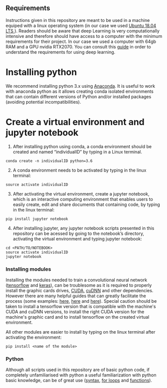 ## Requirements
Instructions given in this repository are meant to be used in a machine equiped with a linux operating system (in our case we used [Ubuntu 18.04 LTS ](https://ubuntu.com/download/desktop)).
Readers should be aware that deep Learning is very computationally intensive and therefore should have access to a computer with the minimum requirements for their project. In our case we used a computer with 64gb RAM and a GPU nvidia RTX2070. You can consult this [guide]( https://timdettmers.com/2018/12/16/deep-learning-hardware-guide/) in order to understand the requirements for using deep learning.
 
 # Installing python

We recommend installing python 3.x using [Anaconda](https://www.anaconda.com/distribution/). It is useful to work with anaconda python as it allows creating conda isolated environments that can contain different versions of Python and/or installed packages (avoiding potential incompatibilities).

# Create a virtual environment and jupyter notebook

1. After installing python using conda, a conda environment should be created and named “individualID” by typing in a Linux terminal.
```console
conda create -n individualID python=3.6
```
2. A conda environment needs to be activated by typing in the linux terminal:
```console
source activate individualID
```
3. After activating the virtual environment, create a jupyter notebook, which is an interactive computing environment that enables users to easily create, edit and share documents that containing code, by typing in the linux terminal:
```console
pip install jupyter notebook
```
4. After installing jupyter, any jupyter notebook scripts presented in this repository can be acessed by going to the notebook’s directory, activating the virtual environment and typing jupyter notebook: 
```console
cd <PATH/TO/NOTEBOOK>
source activate individualID
jupyter notebook
```
### Installing modules

Installing the modules needed to train a convolutional neural network ([tensorflow](https://www.tensorflow.org/) and [keras](https://keras.io/)), can be troublesome as it is required to properly install the graphic cards drives, [CUDA]( https://developer.nvidia.com/cuda-zone), [cuDNN](https://developer.nvidia.com/cudnn) and other dependencies. However there are many helpful guides that can greatly facilitate the process (some examples: [here]( https://docs.nvidia.com/cuda/cuda-installation-guide-linux/index.html?source=post_page---------------------------), [here](https://medium.com/@vitali.usau/install-cuda-10-0-cudnn-7-3-and-build-tensorflow-gpu-from-source-on-ubuntu-18-04-3daf720b83fe) and [here]( https://www.pyimagesearch.com/2019/01/30/ubuntu-18-04-install-tensorflow-and-keras-for-deep-learning/)). Special caution should be taken to install a tensorflow version that is compatible with the machine's CUDA and cuDNN versions, to install the right CUDA version for the machine's graphic card and to install tensorflow on the created virtual environment.

All other modules  are easier to install by typing on the linux terminal after activating the environment:
```console
pip install <name of the module>
```

### Python

Although all scripts used in this repository are of basic python code, if completely unfamiliarised with python a useful familiarization  with python basic knowledge, can be of great use ([syntax]( https://www.w3schools.com/python/python_syntax.asp), [for loops]( https://www.w3schools.com/python/python_for_loops.asp) and [functions]( https://www.w3schools.com/python/python_functions.asp)).


